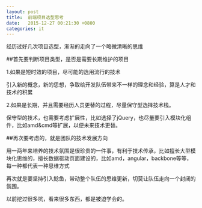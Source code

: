```yaml
---
layout: post
title:  前端项目选型思考
date:   2015-12-27 00:21:30 +0800
categories: it 
---
```

经历过好几次项目选型，渐渐的走向了一个略微清晰的思维

##首先要判断项目类型，是否是需要长期维护的项目

1.如果是短时效的项目，尽可能的选用流行的技术

  引入新的概念，新的思想，争取给开发队伍带来不一样的理念和经验，算是人才和技术的积累

2.如果是长期，并且需要经历人员更替的过程，尽量保守型选择技术栈。
  
  保守型的技术，也需要考虑扩展性，比如选择了jQuery，也尽量要引入模块化组件，比如amd&cmd等扩展，以便未来技术更替。

##再次要考虑的，就是团队的技术发展方向

用一两年来培养的技术氛围是很珍贵的一件事，有利于技术传承，比如擅长大型模块化思维的，擅长数据驱动页面建设的，比如amd，angular，backbone等等，每一种都代表一种思维方式

再次就是要坚持引入鲶鱼，带动整个队伍的思维更新，切莫让队伍走向一个封闭的氛围。

以前挖过很多坑，看来很多东西，都是被迫学会的。

